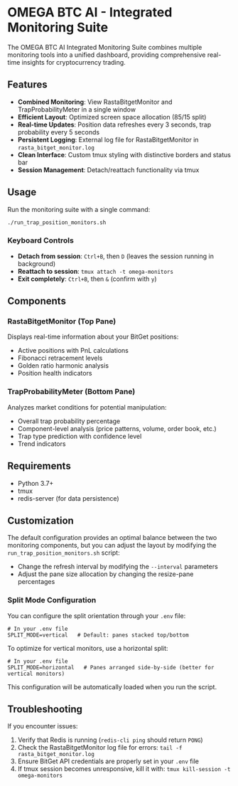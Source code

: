 # OMEGA BTC AI - Integrated Monitoring Suite

The OMEGA BTC AI Integrated Monitoring Suite combines multiple monitoring tools into a unified dashboard, providing comprehensive real-time insights for cryptocurrency trading.

## Features

- **Combined Monitoring**: View RastaBitgetMonitor and TrapProbabilityMeter in a single window
- **Efficient Layout**: Optimized screen space allocation (85/15 split)
- **Real-time Updates**: Position data refreshes every 3 seconds, trap probability every 5 seconds
- **Persistent Logging**: External log file for RastaBitgetMonitor in `rasta_bitget_monitor.log`
- **Clean Interface**: Custom tmux styling with distinctive borders and status bar
- **Session Management**: Detach/reattach functionality via tmux

## Usage

Run the monitoring suite with a single command:

```bash
./run_trap_position_monitors.sh
```

### Keyboard Controls

- **Detach from session**: `Ctrl+B`, then `D` (leaves the session running in background)
- **Reattach to session**: `tmux attach -t omega-monitors`
- **Exit completely**: `Ctrl+B`, then `&` (confirm with `y`)

## Components

### RastaBitgetMonitor (Top Pane)

Displays real-time information about your BitGet positions:

- Active positions with PnL calculations
- Fibonacci retracement levels
- Golden ratio harmonic analysis
- Position health indicators

### TrapProbabilityMeter (Bottom Pane)

Analyzes market conditions for potential manipulation:

- Overall trap probability percentage
- Component-level analysis (price patterns, volume, order book, etc.)
- Trap type prediction with confidence level
- Trend indicators

## Requirements

- Python 3.7+
- tmux
- redis-server (for data persistence)

## Customization

The default configuration provides an optimal balance between the two monitoring components, but you can adjust the layout by modifying the `run_trap_position_monitors.sh` script:

- Change the refresh interval by modifying the `--interval` parameters
- Adjust the pane size allocation by changing the resize-pane percentages

### Split Mode Configuration

You can configure the split orientation through your `.env` file:

```
# In your .env file
SPLIT_MODE=vertical   # Default: panes stacked top/bottom
```

To optimize for vertical monitors, use a horizontal split:

```
# In your .env file
SPLIT_MODE=horizontal   # Panes arranged side-by-side (better for vertical monitors)
```

This configuration will be automatically loaded when you run the script.

## Troubleshooting

If you encounter issues:

1. Verify that Redis is running (`redis-cli ping` should return `PONG`)
2. Check the RastaBitgetMonitor log file for errors: `tail -f rasta_bitget_monitor.log`
3. Ensure BitGet API credentials are properly set in your `.env` file
4. If tmux session becomes unresponsive, kill it with: `tmux kill-session -t omega-monitors`
